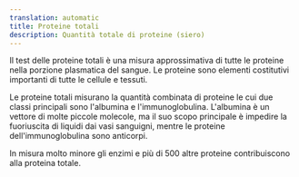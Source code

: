 ```yaml
---
translation: automatic
title: Proteine totali
description: Quantità totale di proteine (siero)
---
```


Il test delle proteine totali è una misura approssimativa di tutte le proteine nella porzione plasmatica del sangue. Le proteine sono elementi costitutivi importanti di tutte le cellule e tessuti.

Le proteine totali misurano la quantità combinata di proteine le cui due classi principali sono l'albumina e l'immunoglobulina. L'albumina è un vettore di molte piccole molecole, ma il suo scopo principale è impedire la fuoriuscita di liquidi dai vasi sanguigni, mentre le proteine dell'immunoglobulina sono anticorpi.

In misura molto minore gli enzimi e più di 500 altre proteine contribuiscono alla proteina totale.
